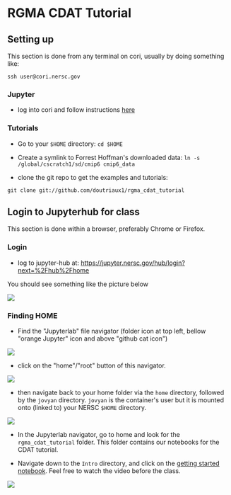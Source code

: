 # RGMA CDAT Tutorial

## Setting up

This section is done from any terminal on cori, usually by doing something like:

```
ssh user@cori.nersc.gov
```

### Jupyter

* log into cori and follow instructions [here](https://github.com/CDAT/jupyter-vcdat/wiki/Connecting#using-vcdat-at-nersc)

### Tutorials

* Go to your `$HOME` directory: `cd $HOME`
* Create a symlink to Forrest Hoffman's downloaded data: 
`ln -s /global/cscratch1/sd/cmip6 cmip6_data`

* clone the git repo to get the examples and tutorials: 

`git clone git://github.com/doutriaux1/rgma_cdat_tutorial`


## Login to Jupyterhub for class

This section is done within a browser, preferably Chrome or Firefox.

### Login

* log to jupyter-hub at: https://jupyter.nersc.gov/hub/login?next=%2Fhub%2Fhome

You should see something like the picture below

![](share/first_screen.png)

### Finding HOME

* Find the "Jupyterlab" file navigator (folder icon at top left, bellow "orange Jupyter" icon and above "github cat icon")

![](share/navigator_icon.png)

* click on the "home"/"root" button of this navigator.

![](share/root_icon.png)

* then navigate back to your home folder via the `home` directory, followed by the `jovyan` directory. `jovyan` is the container's user but it is mounted onto (linked to) your NERSC `$HOME` directory.

![](share/navigate_icon.png)

* In the Jupyterlab navigator, go to home and look for the `rgma_cdat_tutorial` folder. This folder contains our notebooks for the CDAT tutorial.

* Navigate down to the `Intro` directory, and click on the [getting started notebook](Intro/getting_started.ipynb). Feel free to watch the video before the class.

![](share/getting_started_navigate.png)